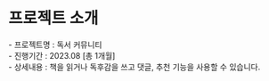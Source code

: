 <h1>프로젝트 소개</h1>
- 프로젝트명 : 독서 커뮤니티<br>
- 진행기간 : 2023.08 [총 1개월]<br>
- 상세내용 : 책을 읽거나 독후감을 쓰고 댓글, 추천 기능을 사용할 수 있습니다.
